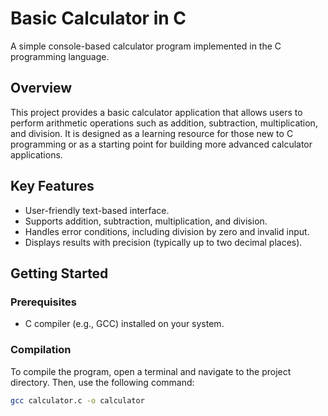 # Basic Calculator in C

A simple console-based calculator program implemented in the C programming language.

## Overview

This project provides a basic calculator application that allows users to perform arithmetic operations such as addition, subtraction, multiplication, and division. It is designed as a learning resource for those new to C programming or as a starting point for building more advanced calculator applications.

## Key Features

- User-friendly text-based interface.
- Supports addition, subtraction, multiplication, and division.
- Handles error conditions, including division by zero and invalid input.
- Displays results with precision (typically up to two decimal places).

## Getting Started

### Prerequisites

- C compiler (e.g., GCC) installed on your system.

### Compilation

To compile the program, open a terminal and navigate to the project directory. Then, use the following command:

```bash
gcc calculator.c -o calculator


